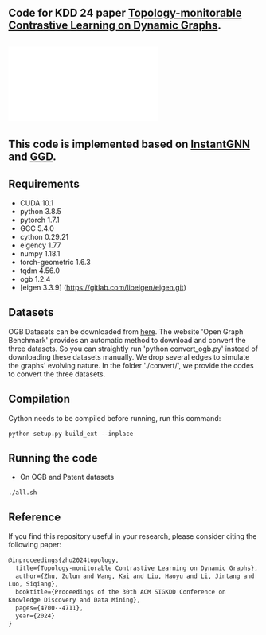 ## Code for KDD 24 paper [Topology-monitorable Contrastive Learning on Dynamic Graphs](https://dl.acm.org/doi/10.1145/3637528.3671777).

## ![Framework](figures/overview.pdf) 

## This code is implemented based on  [InstantGNN](https://github.com/zheng-yp/InstantGNN.git) and [GGD](https://github.com/zyzisastudyreallyhardguy/Graph-Group-Discrimination.git).

## Requirements

- CUDA 10.1
- python 3.8.5
- pytorch 1.7.1
- GCC 5.4.0
- cython 0.29.21
- eigency 1.77
- numpy 1.18.1
- torch-geometric 1.6.3
- tqdm 4.56.0
- ogb 1.2.4
- [eigen 3.3.9] (https://gitlab.com/libeigen/eigen.git)

## Datasets

OGB Datasets can be downloaded from [here](https://ogb.stanford.edu). The website 'Open Graph Benchmark' provides an automatic method to download and convert the three datasets. So you can straightly run 'python convert_ogb.py' instead of downloading these datasets manually. We drop several edges to simulate the graphs' evolving nature. In the folder './convert/', we provide the codes to convert the three datasets.

## Compilation

Cython needs to be compiled before running, run this command:

```
python setup.py build_ext --inplace
```

## Running the code

- On OGB and Patent datasets

```
./all.sh
```

## Reference

If you find this repository useful in your research, please consider citing the following paper:

```
@inproceedings{zhu2024topology,
  title={Topology-monitorable Contrastive Learning on Dynamic Graphs},
  author={Zhu, Zulun and Wang, Kai and Liu, Haoyu and Li, Jintang and Luo, Siqiang},
  booktitle={Proceedings of the 30th ACM SIGKDD Conference on Knowledge Discovery and Data Mining},
  pages={4700--4711},
  year={2024}
}
```
